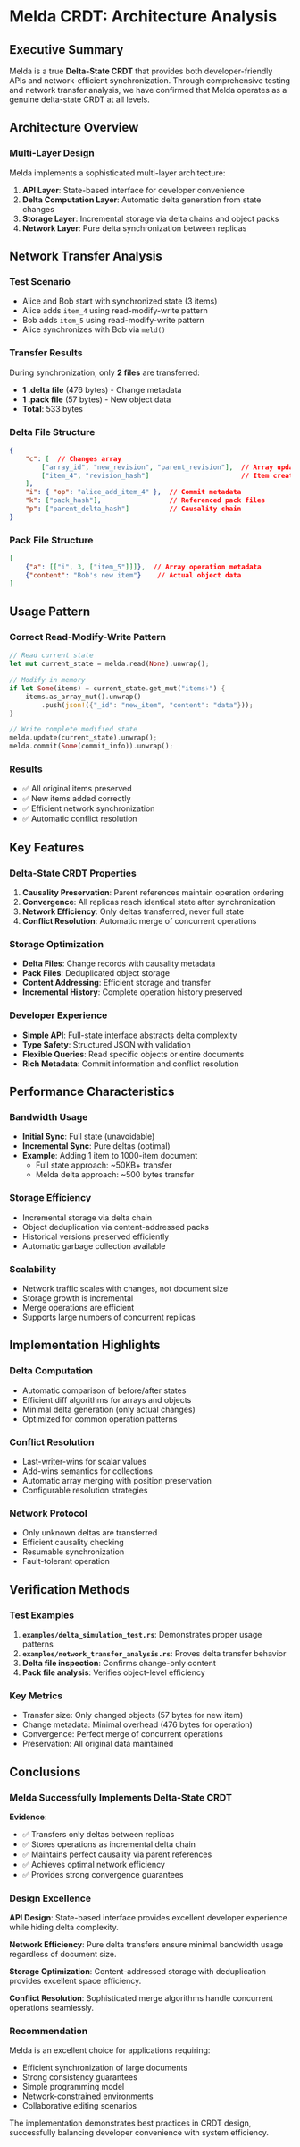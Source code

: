 # Melda CRDT: Architecture Analysis

## Executive Summary

Melda is a true **Delta-State CRDT** that provides both developer-friendly APIs and network-efficient synchronization. Through comprehensive testing and network transfer analysis, we have confirmed that Melda operates as a genuine delta-state CRDT at all levels.

## Architecture Overview

### Multi-Layer Design

Melda implements a sophisticated multi-layer architecture:

1. **API Layer**: State-based interface for developer convenience
2. **Delta Computation Layer**: Automatic delta generation from state changes
3. **Storage Layer**: Incremental storage via delta chains and object packs
4. **Network Layer**: Pure delta synchronization between replicas

## Network Transfer Analysis

### Test Scenario
- Alice and Bob start with synchronized state (3 items)
- Alice adds `item_4` using read-modify-write pattern
- Bob adds `item_5` using read-modify-write pattern
- Alice synchronizes with Bob via `meld()`

### Transfer Results
During synchronization, only **2 files** are transferred:
- **1 .delta file** (476 bytes) - Change metadata
- **1 .pack file** (57 bytes) - New object data
- **Total**: 533 bytes

### Delta File Structure
```json
{
    "c": [  // Changes array
        ["array_id", "new_revision", "parent_revision"],  // Array update
        ["item_4", "revision_hash"]                       // Item creation
    ],
    "i": { "op": "alice_add_item_4" },  // Commit metadata
    "k": ["pack_hash"],                 // Referenced pack files
    "p": ["parent_delta_hash"]          // Causality chain
}
```

### Pack File Structure
```json
[
    {"a": [["i", 3, ["item_5"]]]},  // Array operation metadata
    {"content": "Bob's new item"}    // Actual object data
]
```

## Usage Pattern

### Correct Read-Modify-Write Pattern
```rust
// Read current state
let mut current_state = melda.read(None).unwrap();

// Modify in memory
if let Some(items) = current_state.get_mut("items♭") {
    items.as_array_mut().unwrap()
        .push(json!({"_id": "new_item", "content": "data"}));
}

// Write complete modified state
melda.update(current_state).unwrap();
melda.commit(Some(commit_info)).unwrap();
```

### Results
- ✅ All original items preserved
- ✅ New items added correctly
- ✅ Efficient network synchronization
- ✅ Automatic conflict resolution

## Key Features

### Delta-State CRDT Properties
1. **Causality Preservation**: Parent references maintain operation ordering
2. **Convergence**: All replicas reach identical state after synchronization
3. **Network Efficiency**: Only deltas transferred, never full state
4. **Conflict Resolution**: Automatic merge of concurrent operations

### Storage Optimization
- **Delta Files**: Change records with causality metadata
- **Pack Files**: Deduplicated object storage
- **Content Addressing**: Efficient storage and transfer
- **Incremental History**: Complete operation history preserved

### Developer Experience
- **Simple API**: Full-state interface abstracts delta complexity
- **Type Safety**: Structured JSON with validation
- **Flexible Queries**: Read specific objects or entire documents
- **Rich Metadata**: Commit information and conflict resolution

## Performance Characteristics

### Bandwidth Usage
- **Initial Sync**: Full state (unavoidable)
- **Incremental Sync**: Pure deltas (optimal)
- **Example**: Adding 1 item to 1000-item document
  - Full state approach: ~50KB+ transfer
  - Melda delta approach: ~500 bytes transfer

### Storage Efficiency
- Incremental storage via delta chain
- Object deduplication via content-addressed packs
- Historical versions preserved efficiently
- Automatic garbage collection available

### Scalability
- Network traffic scales with changes, not document size
- Storage growth is incremental
- Merge operations are efficient
- Supports large numbers of concurrent replicas

## Implementation Highlights

### Delta Computation
- Automatic comparison of before/after states
- Efficient diff algorithms for arrays and objects
- Minimal delta generation (only actual changes)
- Optimized for common operation patterns

### Conflict Resolution
- Last-writer-wins for scalar values
- Add-wins semantics for collections
- Automatic array merging with position preservation
- Configurable resolution strategies

### Network Protocol
- Only unknown deltas are transferred
- Efficient causality checking
- Resumable synchronization
- Fault-tolerant operation

## Verification Methods

### Test Examples
1. **`examples/delta_simulation_test.rs`**: Demonstrates proper usage patterns
2. **`examples/network_transfer_analysis.rs`**: Proves delta transfer behavior
3. **Delta file inspection**: Confirms change-only content
4. **Pack file analysis**: Verifies object-level efficiency

### Key Metrics
- Transfer size: Only changed objects (57 bytes for new item)
- Change metadata: Minimal overhead (476 bytes for operation)
- Convergence: Perfect merge of concurrent operations
- Preservation: All original data maintained

## Conclusions

### Melda Successfully Implements Delta-State CRDT

**Evidence**:
- ✅ Transfers only deltas between replicas
- ✅ Stores operations as incremental delta chain
- ✅ Maintains perfect causality via parent references
- ✅ Achieves optimal network efficiency
- ✅ Provides strong convergence guarantees

### Design Excellence

**API Design**: State-based interface provides excellent developer experience while hiding delta complexity.

**Network Efficiency**: Pure delta transfers ensure minimal bandwidth usage regardless of document size.

**Storage Optimization**: Content-addressed storage with deduplication provides excellent space efficiency.

**Conflict Resolution**: Sophisticated merge algorithms handle concurrent operations seamlessly.

### Recommendation

Melda is an excellent choice for applications requiring:
- Efficient synchronization of large documents
- Strong consistency guarantees
- Simple programming model
- Network-constrained environments
- Collaborative editing scenarios

The implementation demonstrates best practices in CRDT design, successfully balancing developer convenience with system efficiency.
